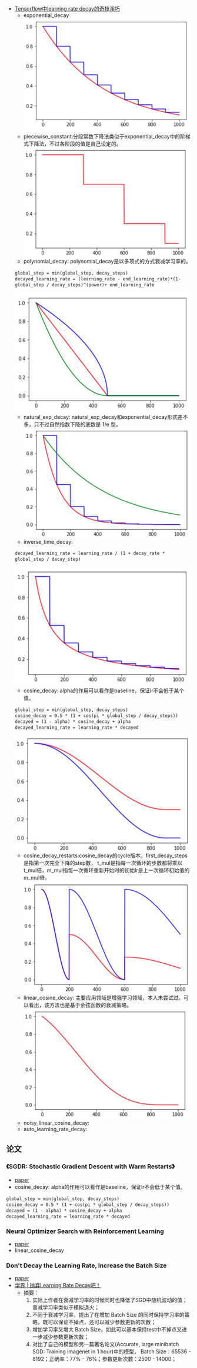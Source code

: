 * [Tensorflow中learning rate decay的奇技淫巧](https://zhuanlan.zhihu.com/p/32923584)
    * exponential_decay \
    ![learning_rate_exponential_decay](readme/learning_rate_exponential_decay.jpg)
    * piecewise_constant:分段常数下降法类似于exponential_decay中的阶梯式下降法，不过各阶段的值是自己设定的。\
    ![learning_rate_piecewise_constant](readme/learning_rate_piecewise_constant.jpg)
    * polynomial_decay: polynomial_decay是以多项式的方式衰减学习率的。
    ```
    global_step = min(global_step, decay_steps)
    decayed_learning_rate = (learning_rate - end_learning_rate)*(1-global_step / decay_steps)^(power)+ end_learning_rate
    ```
    ![learning_rate_polynomial_decay](readme/learning_rate_polynomial_decay.jpg)
    * natural_exp_decay: natural_exp_decay和exponential_decay形式差不多，只不过自然指数下降的底数是 1/e 型。\
    ![learning_rate_natural_exp_decay](readme/learning_rate_natural_exp_decay.jpg)
    * inverse_time_decay:
    ```
    decayed_learning_rate = learning_rate / (1 + decay_rate * global_step / decay_step)
    ```
    ![learning_rate_inverse_time_decay](readme/learning_rate_inverse_time_decay.jpg)
    * cosine_decay: alpha的作用可以看作是baseline，保证lr不会低于某个值。
    ```
    global_step = min(global_step, decay_steps)
    cosine_decay = 0.5 * (1 + cos(pi * global_step / decay_steps))
    decayed = (1 - alpha) * cosine_decay + alpha
    decayed_learning_rate = learning_rate * decayed
    ```
    ![cosine_decay](readme/learning_rate_cosine_decay.jpg)
    * cosine_decay_restarts:cosine_decay的cycle版本。first_decay_steps是指第一次完全下降的step数，
    t_mul是指每一次循环的步数都将乘以t_mul倍，m_mul指每一次循环重新开始时的初始lr是上一次循环初始值的m_mul倍。
    ![cosine_decay_restarts](readme/learning_rate_cosine_decay_restart.jpg)
    * linear_cosine_decay: 主要应用领域是增强学习领域，本人未尝试过。可以看出，该方法也是基于余弦函数的衰减策略。
    ![linear_cosine_decay](readme/learning_rate_linear_cosine_decay.jpg)
    * noisy_linear_cosine_decay: 
    * auto_learning_rate_decay:

    
    


## 论文

### 《SGDR: Stochastic Gradient Descent with Warm Restarts》
* [paper](paper/2017-SGDR-%20Stochastic%20Gradient%20Descent%20with%20Warm%20Restarts.pdf)
* cosine_decay: alpha的作用可以看作是baseline，保证lr不会低于某个值。
```
global_step = min(global_step, decay_steps)
cosine_decay = 0.5 * (1 + cos(pi * global_step / decay_steps))
decayed = (1 - alpha) * cosine_decay + alpha
decayed_learning_rate = learning_rate * decayed
```



### Neural Optimizer Search with Reinforcement Learning
* [paper](paper/2017-Neural%20Optimizer%20Search%20with%20Reinforcement%20Learning.pdf)
* linear_cosine_decay


### Don't Decay the Learning Rate, Increase the Batch Size
* [paper](paper/2018-Don't%20Decay%20the%20Learning%20Rate,%20Increase%20the%20Batch%20Size.pdf)
* [学界 | 抛弃Learning Rate Decay吧！](https://mp.weixin.qq.com/s/wUihQ7uYH4rUQ4gnFnLdDw)
    * 摘要：
        1. 实际上作者在衰减学习率的时候同时也降低了SGD中随机波动的值；衰减学习率类似于模拟退火；
        2. 不同于衰减学习率，提出了在增加 Batch Size 的同时保持学习率的策略，既可以保证不掉点，还可以减少参数更新的次数；
        3. 增加学习率又增大 Batch Size，如此可以基本保持test中不掉点又进一步减少参数更新次数；
        4. 对比了自己的模型和另一篇著名论文(Accurate, large minibatch SGD: Training imagenet in 1 hour)中的模型，
        Batch Size：65536 - 8192；正确率：77% - 76%；参数更新次数：2500 - 14000；